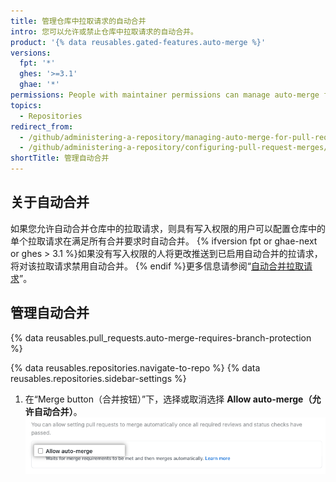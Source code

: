 ```yaml
---
title: 管理仓库中拉取请求的自动合并
intro: 您可以允许或禁止仓库中拉取请求的自动合并。
product: '{% data reusables.gated-features.auto-merge %}'
versions:
  fpt: '*'
  ghes: '>=3.1'
  ghae: '*'
permissions: People with maintainer permissions can manage auto-merge for pull requests in a repository.
topics:
  - Repositories
redirect_from:
  - /github/administering-a-repository/managing-auto-merge-for-pull-requests-in-your-repository
  - /github/administering-a-repository/configuring-pull-request-merges/managing-auto-merge-for-pull-requests-in-your-repository
shortTitle: 管理自动合并
---
```


## 关于自动合并

如果您允许自动合并仓库中的拉取请求，则具有写入权限的用户可以配置仓库中的单个拉取请求在满足所有合并要求时自动合并。 {% ifversion fpt or ghae-next or ghes > 3.1 %}如果没有写入权限的人将更改推送到已启用自动合并的拉请求，将对该拉取请求禁用自动合并。 {% endif %}更多信息请参阅“[自动合并拉取请求](/github/collaborating-with-issues-and-pull-requests/automatically-merging-a-pull-request)”。

## 管理自动合并

{% data reusables.pull_requests.auto-merge-requires-branch-protection %}

{% data reusables.repositories.navigate-to-repo %}
{% data reusables.repositories.sidebar-settings %}
1. 在“Merge button（合并按钮）”下，选择或取消选择 **Allow auto-merge（允许自动合并）**。 ![允许或禁止自动合并的复选框](/assets/images/help/pull_requests/allow-auto-merge-checkbox.png)

